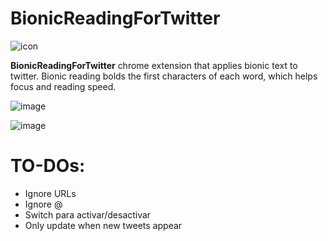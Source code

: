 # BionicReadingForTwitter

![icon](https://user-images.githubusercontent.com/95043218/228983863-8ba5fe2b-5cdb-4424-b889-e87684400e19.png)

**BionicReadingForTwitter** chrome extension that applies bionic text to twitter.
Bionic reading bolds the first characters of each word, which helps focus and reading speed. 

![image](https://user-images.githubusercontent.com/95043218/228982881-e7712641-f62c-4fa6-9b82-58a705dee394.png)


![image](https://user-images.githubusercontent.com/95043218/228982802-c02bb678-9482-48e4-aa54-571cfbcd20a0.png)

# TO-DOs:

- Ignore URLs
- Ignore @
- Switch para activar/desactivar
- Only update when new tweets appear
